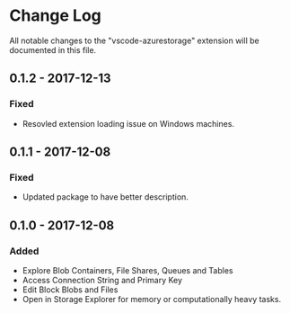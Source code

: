 # Change Log
All notable changes to the "vscode-azurestorage" extension will be documented in this file.

## 0.1.2 - 2017-12-13
### Fixed
 - Resovled extension loading issue on Windows machines.

## 0.1.1 - 2017-12-08
### Fixed
 - Updated package to have better description.

## 0.1.0 - 2017-12-08
### Added
 - Explore Blob Containers, File Shares, Queues and Tables
 - Access Connection String and Primary Key
 - Edit Block Blobs and Files
 - Open in Storage Explorer for memory or computationally heavy tasks.
